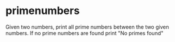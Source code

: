 # primenumbers

Given two numbers, print all prime numbers between the two given numbers. If no prime numbers are found print "No primes found"
